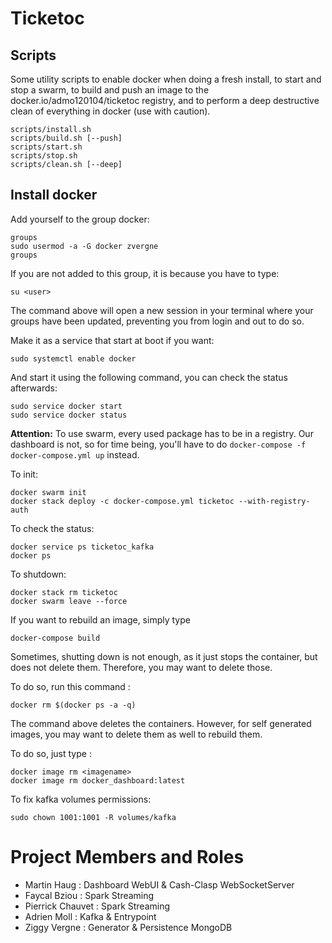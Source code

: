 # Ticketoc

## Scripts

Some utility scripts to enable docker when doing a fresh install, to start and stop a swarm, to build and push an image to the docker.io/admo120104/ticketoc registry, and to perform a deep destructive clean of everything in docker (use with caution).

```
scripts/install.sh
scripts/build.sh [--push]
scripts/start.sh
scripts/stop.sh
scripts/clean.sh [--deep]
```

## Install docker

Add yourself to the group docker:

```
groups
sudo usermod -a -G docker zvergne
groups
```

If you are not added to this group, it is because you have to type:

```
su <user>
```

The command above will open a new session in your terminal where your groups 
have been updated, preventing you from login and out to do so.

Make it as a service that start at boot if you want:

```
sudo systemctl enable docker
```

And start it using the following command, you can check the status afterwards:

```
sudo service docker start
sudo service docker status
```
__Attention:__ To use swarm, every used package has to be in a registry. Our dashboard is not, so for time being, you'll have to do `docker-compose -f docker-compose.yml up` instead.

To init:

```
docker swarm init
docker stack deploy -c docker-compose.yml ticketoc --with-registry-auth
```

To check the status:

```
docker service ps ticketoc_kafka
docker ps
```

To shutdown:

```
docker stack rm ticketoc
docker swarm leave --force
```

If you want to rebuild an image, simply type

```
docker-compose build
```

Sometimes, shutting down is not enough, as it just stops the container, but does not delete them.
Therefore, you may want to delete those.

To do so, run this command :

```
docker rm $(docker ps -a -q)
```

The command above deletes the containers. However, for self generated images, you may want to delete them as well to rebuild them.

To do so, just type :

```
docker image rm <imagename>
docker image rm docker_dashboard:latest 
```

To fix kafka volumes permissions:

```
sudo chown 1001:1001 -R volumes/kafka
```

# Project Members and Roles

- Martin Haug : Dashboard WebUI & Cash-Clasp WebSocketServer
- Faycal Bziou : Spark Streaming
- Pierrick Chauvet : Spark Streaming 
- Adrien Moll : Kafka & Entrypoint
- Ziggy Vergne : Generator & Persistence MongoDB
